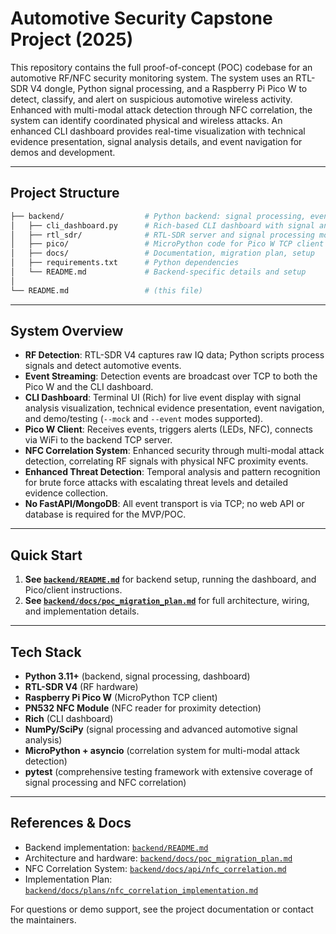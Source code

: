 # Automotive Security Capstone Project (2025)

This repository contains the full proof-of-concept (POC) codebase for an automotive RF/NFC security monitoring system. The system uses an RTL-SDR V4 dongle, Python signal processing, and a Raspberry Pi Pico W to detect, classify, and alert on suspicious automotive wireless activity. Enhanced with multi-modal attack detection through NFC correlation, the system can identify coordinated physical and wireless attacks. An enhanced CLI dashboard provides real-time visualization with technical evidence presentation, signal analysis details, and event navigation for demos and development.

---

## Project Structure

```sh
├── backend/                  # Python backend: signal processing, event streaming, dashboard, Pico client
│   ├── cli_dashboard.py      # Rich-based CLI dashboard with signal analysis and technical evidence (supports --mock and --event modes)
│   ├── rtl_sdr/              # RTL-SDR server and signal processing modules
│   ├── pico/                 # MicroPython code for Pico W TCP client
│   ├── docs/                 # Documentation, migration plan, setup
│   ├── requirements.txt      # Python dependencies
│   └── README.md             # Backend-specific details and setup
│
└── README.md                 # (this file)
```

---

## System Overview

- **RF Detection**: RTL-SDR V4 captures raw IQ data; Python scripts process signals and detect automotive events.
- **Event Streaming**: Detection events are broadcast over TCP to both the Pico W and the CLI dashboard.
- **CLI Dashboard**: Terminal UI (Rich) for live event display with signal analysis visualization, technical evidence presentation, event navigation, and demo/testing (`--mock` and `--event` modes supported).
- **Pico W Client**: Receives events, triggers alerts (LEDs, NFC), connects via WiFi to the backend TCP server.
- **NFC Correlation System**: Enhanced security through multi-modal attack detection, correlating RF signals with physical NFC proximity events.
- **Enhanced Threat Detection**: Temporal analysis and pattern recognition for brute force attacks with escalating threat levels and detailed evidence collection.
- **No FastAPI/MongoDB**: All event transport is via TCP; no web API or database is required for the MVP/POC.

---

## Quick Start

1. **See [`backend/README.md`](backend/README.md)** for backend setup, running the dashboard, and Pico/client instructions.
2. **See [`backend/docs/poc_migration_plan.md`](backend/docs/poc_migration_plan.md)** for full architecture, wiring, and implementation details.

---

## Tech Stack

- **Python 3.11+** (backend, signal processing, dashboard)
- **RTL-SDR V4** (RF hardware)
- **Raspberry Pi Pico W** (MicroPython TCP client)
- **PN532 NFC Module** (NFC reader for proximity detection)
- **Rich** (CLI dashboard)
- **NumPy/SciPy** (signal processing and advanced automotive signal analysis)
- **MicroPython + asyncio** (correlation system for multi-modal attack detection)
- **pytest** (comprehensive testing framework with extensive coverage of signal processing and NFC correlation)

---

## References & Docs

- Backend implementation: [`backend/README.md`](backend/README.md)
- Architecture and hardware: [`backend/docs/poc_migration_plan.md`](backend/docs/poc_migration_plan.md)
- NFC Correlation System: [`backend/docs/api/nfc_correlation.md`](backend/docs/api/nfc_correlation.md)
- Implementation Plan: [`backend/docs/plans/nfc_correlation_implementation.md`](backend/docs/plans/nfc_correlation_implementation.md)

For questions or demo support, see the project documentation or contact the maintainers.